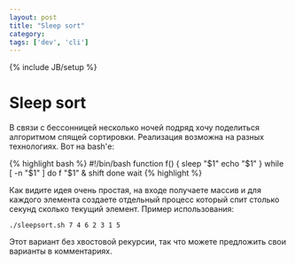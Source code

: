 ```yaml
---
layout: post
title: "Sleep sort"
category: 
tags: ['dev', 'cli']
---
```

{% include JB/setup %}


# Sleep sort

В связи с бессонницей несколько ночей подряд хочу поделиться алгоритмом спящей сортировки. Реализация возможна на разных технологиях. Вот на bash'е:

{% highlight bash %}
#!/bin/bash
function f() {
    sleep "$1"
    echo "$1"
}
while [ -n "$1" ]
do
    f "$1" &
    shift
done
wait
{% highlight %}

Как видите идея очень простая, на входе получаете массив и для каждого элемента создаете отдельный процесс который спит столько секунд сколько текущий элемент. Пример использования:

	./sleepsort.sh 7 4 6 2 3 1 5

Этот вариант без хвостовой рекурсии, так что можете предложить свои варианты в комментариях.